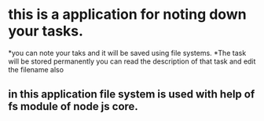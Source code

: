 # this  is  a application for noting down your  tasks. 
*you can note your taks and it will be saved using file systems.
*The task will be stored  permanently you can read the description  of that task and edit the filename also

##  in this application file system is used with help of fs module of node js core.
